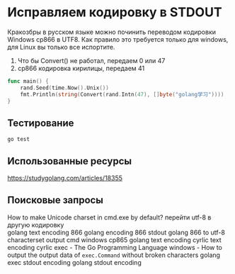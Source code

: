 # Исправляем кодировку в STDOUT
Кракозбры в русском языке можно починить переводом кодировки Windows cp866 в UTF8.
Как правило это требуется только для windows, для Linux вы только все испортите.

1) Что бы Convert() не работал, передаем 0 или 47
2) cp866 кодировка кирилицы, передаем 41

```go
func main() {
    rand.Seed(time.Now().Unix())
    fmt.Println(string(Convert(rand.Intn(47), []byte("golang学习"))))
}
```
## Тестирование
```shell script
go test
```

## Использованные ресурсы
https://studygolang.com/articles/18355

## Поисковые запросы
How to make Unicode charset in cmd.exe by default?
перейти utf-8 в другую кодировку  
golang text encoding 866
golang encoding 866 stdout 
golang 866 to utf-8 
characterset output cmd 
windows cp865 
golang text encoding cyrlic 
text encoding cyrlic 
exec - The Go Programming Language
windows - How to output the output data of `exec.Command` without broken characters
golang exec stdout encoding 
golang stdout encoding 